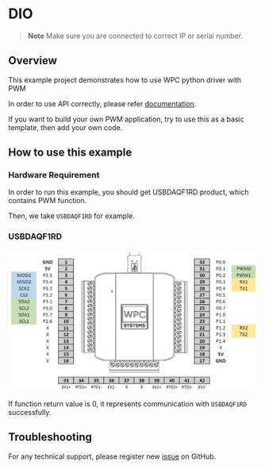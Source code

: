 # DIO
> **Note**
> Make sure you are connected to correct IP or serial number.

## Overview

This example project demonstrates how to use WPC python driver with PWM

In order to use API correctly, please refer [documentation](https://wpc-systems-ltd.github.io/WPC_Python_driver_release/).

If you want to build your own PWM application, try to use this as a basic template, then add your own code.

## How to use this example

### Hardware Requirement

In order to run this example, you should get USBDAQF1RD product, which contains PWM function.

Then, we take `USBDAQF1RD` for example.

### USBDAQF1RD

<img src="https://github.com/WPC-Systems-Ltd/WPC_Python_driver_release/blob/main/Reference/Pinouts/pinout-USBDAQF1RD.JPG" alt="drawing" width="600"/>

If function return value is 0, it represents communication with `USBDAQF1RD` successfully.

## Troubleshooting

For any technical support, please register new [issue](https://github.com/WPC-Systems-Ltd/WPC_Python_driver_release/issues) on GitHub.